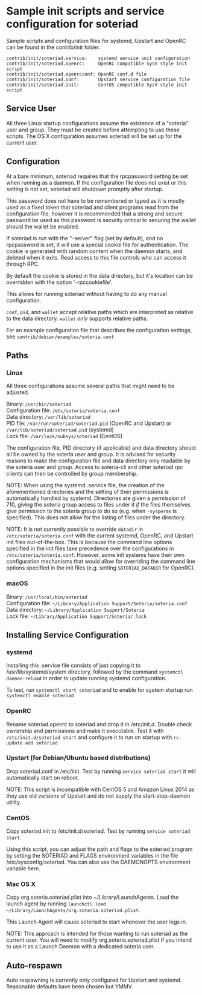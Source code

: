 Sample init scripts and service configuration for soteriad
==========================================================

Sample scripts and configuration files for systemd, Upstart and OpenRC
can be found in the contrib/init folder.

    contrib/init/soteriad.service:    systemd service unit configuration
    contrib/init/soteriad.openrc:     OpenRC compatible SysV style init script
    contrib/init/soteriad.openrcconf: OpenRC conf.d file
    contrib/init/soteriad.conf:       Upstart service configuration file
    contrib/init/soteriad.init:       CentOS compatible SysV style init script

Service User
---------------------------------

All three Linux startup configurations assume the existence of a "soteria" user
and group.  They must be created before attempting to use these scripts.
The OS X configuration assumes soteriad will be set up for the current user.

Configuration
---------------------------------

At a bare minimum, soteriad requires that the rpcpassword setting be set
when running as a daemon.  If the configuration file does not exist or this
setting is not set, soteriad will shutdown promptly after startup.

This password does not have to be remembered or typed as it is mostly used
as a fixed token that soteriad and client programs read from the configuration
file, however it is recommended that a strong and secure password be used
as this password is security critical to securing the wallet should the
wallet be enabled.

If soteriad is run with the "-server" flag (set by default), and no rpcpassword is set,
it will use a special cookie file for authentication. The cookie is generated with random
content when the daemon starts, and deleted when it exits. Read access to this file
controls who can access it through RPC.

By default the cookie is stored in the data directory, but it's location can be overridden
with the option '-rpccookiefile'.

This allows for running soteriad without having to do any manual configuration.

`conf`, `pid`, and `wallet` accept relative paths which are interpreted as
relative to the data directory. `wallet` *only* supports relative paths.

For an example configuration file that describes the configuration settings,
see `contrib/debian/examples/soteria.conf`.

Paths
---------------------------------

### Linux

All three configurations assume several paths that might need to be adjusted.

Binary:              `/usr/bin/soteriad`  
Configuration file:  `/etc/soteria/soteria.conf`  
Data directory:      `/var/lib/soteriad`  
PID file:            `/var/run/soteriad/soteriad.pid` (OpenRC and Upstart) or `/var/lib/soteriad/soteriad.pid` (systemd)  
Lock file:           `/var/lock/subsys/soteriad` (CentOS)  

The configuration file, PID directory (if applicable) and data directory
should all be owned by the soteria user and group.  It is advised for security
reasons to make the configuration file and data directory only readable by the
soteria user and group.  Access to soteria-cli and other soteriad rpc clients
can then be controlled by group membership.

NOTE: When using the systemd .service file, the creation of the aforementioned
directories and the setting of their permissions is automatically handled by
systemd. Directories are given a permission of 710, giving the soteria group
access to files under it _if_ the files themselves give permission to the
soteria group to do so (e.g. when `-sysperms` is specified). This does not allow
for the listing of files under the directory.

NOTE: It is not currently possible to override `datadir` in
`/etc/soteria/soteria.conf` with the current systemd, OpenRC, and Upstart init
files out-of-the-box. This is because the command line options specified in the
init files take precedence over the configurations in
`/etc/soteria/soteria.conf`. However, some init systems have their own
configuration mechanisms that would allow for overriding the command line
options specified in the init files (e.g. setting `SOTERIAD_DATADIR` for
OpenRC).

### macOS

Binary:              `/usr/local/bin/soteriad`  
Configuration file:  `~/Library/Application Support/Soteria/soteria.conf`  
Data directory:      `~/Library/Application Support/Soteria`  
Lock file:           `~/Library/Application Support/Soteria/.lock`  

Installing Service Configuration
-----------------------------------

### systemd

Installing this .service file consists of just copying it to
/usr/lib/systemd/system directory, followed by the command
`systemctl daemon-reload` in order to update running systemd configuration.

To test, run `systemctl start soteriad` and to enable for system startup run
`systemctl enable soteriad`

### OpenRC

Rename soteriad.openrc to soteriad and drop it in /etc/init.d.  Double
check ownership and permissions and make it executable.  Test it with
`/etc/init.d/soteriad start` and configure it to run on startup with
`rc-update add soteriad`

### Upstart (for Debian/Ubuntu based distributions)

Drop soteriad.conf in /etc/init.  Test by running `service soteriad start`
it will automatically start on reboot.

NOTE: This script is incompatible with CentOS 5 and Amazon Linux 2014 as they
use old versions of Upstart and do not supply the start-stop-daemon utility.

### CentOS

Copy soteriad.init to /etc/init.d/soteriad. Test by running `service soteriad start`.

Using this script, you can adjust the path and flags to the soteriad program by
setting the SOTERIAD and FLAGS environment variables in the file
/etc/sysconfig/soteriad. You can also use the DAEMONOPTS environment variable here.

### Mac OS X

Copy org.soteria.soteriad.plist into ~/Library/LaunchAgents. Load the launch agent by
running `launchctl load ~/Library/LaunchAgents/org.soteria.soteriad.plist`.

This Launch Agent will cause soteriad to start whenever the user logs in.

NOTE: This approach is intended for those wanting to run soteriad as the current user.
You will need to modify org.soteria.soteriad.plist if you intend to use it as a
Launch Daemon with a dedicated soteria user.

Auto-respawn
-----------------------------------

Auto respawning is currently only configured for Upstart and systemd.
Reasonable defaults have been chosen but YMMV.

